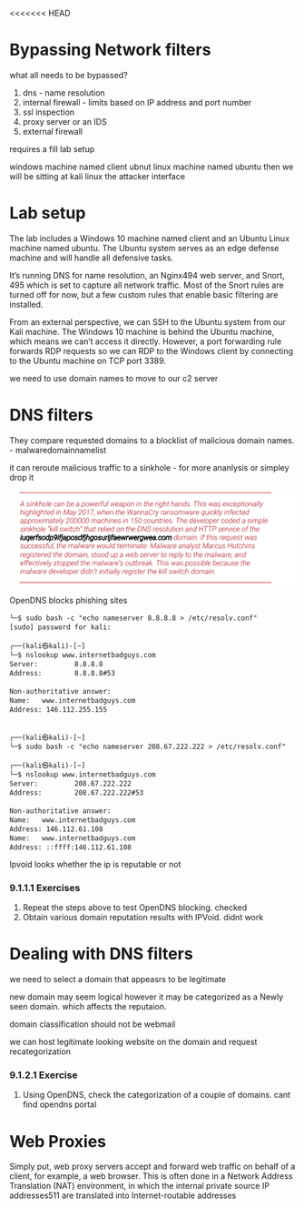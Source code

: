 <<<<<<< HEAD
# Bypassing Network filters

what all needs to be bypassed?

1. dns - name resolution
2. internal firewall - limits based on IP address and port number
3. ssl inspection 
4. proxy server or an IDS
5. external firewall

requires a fill lab setup

windows machine named client
ubnut linux machine named ubuntu
then we will be sitting at kali linux the attacker interface

# Lab setup

The lab includes a Windows 10 machine named client and an Ubuntu Linux machine named 
ubuntu. The Ubuntu system serves as an edge defense machine and will handle all defensive 
tasks. 

It’s running DNS for name resolution, an Nginx494 web server, and Snort,
495 which is set to 
capture all network traffic. Most of the Snort rules are turned off for now, but a few custom rules 
that enable basic filtering are installed.

From an external perspective, we can SSH to the Ubuntu system from our Kali machine. The 
Windows 10 machine is behind the Ubuntu machine, which means we can’t access it directly. 
However, a port forwarding rule forwards RDP requests so we can RDP to the Windows client by 
connecting to the Ubuntu machine on TCP port 3389.

we need to use domain names to move to our c2 server

# DNS filters

They compare requested domains to a blocklist of malicious domain names. - malwaredomainnamelist

it can reroute malicious traffic to a sinkhole - for more ananlysis or simpley drop it

![](20220720150855.png)  

OpenDNS blocks phishing sites

```
└─$ sudo bash -c "echo nameserver 8.8.8.8 > /etc/resolv.conf"
[sudo] password for kali: 
                                                                                                                             
┌──(kali㉿kali)-[~]
└─$ nslookup www.internetbadguys.com
Server:         8.8.8.8
Address:        8.8.8.8#53

Non-authoritative answer:
Name:   www.internetbadguys.com
Address: 146.112.255.155

                                                                                                                             
┌──(kali㉿kali)-[~]
└─$ sudo bash -c "echo nameserver 208.67.222.222 > /etc/resolv.conf"
                                                                                                                             
┌──(kali㉿kali)-[~]
└─$ nslookup www.internetbadguys.com
Server:         208.67.222.222
Address:        208.67.222.222#53

Non-authoritative answer:
Name:   www.internetbadguys.com
Address: 146.112.61.108
Name:   www.internetbadguys.com
Address: ::ffff:146.112.61.108

```

Ipvoid looks whether the ip is reputable or not

### 9.1.1.1 Exercises
1. Repeat the steps above to test OpenDNS blocking.
   checked
2. Obtain various domain reputation results with IPVoid.
    didnt work
# Dealing with DNS filters

we need to select a domain that appeasrs to be legitimate

new domain may seem logical however it may be categorized as a Newly seen domain. which affects the reputaion.

domain classification should not be webmail

we can host legitimate looking website on the domain and request recategorization

### 9.1.2.1 Exercise
1. Using OpenDNS, check the categorization of a couple of domains.
    cant find opendns portal

# Web Proxies

Simply put, web proxy servers accept and forward web traffic on behalf of a client, for example, a 
web browser. This is often done in a Network Address Translation (NAT) environment, in which 
the internal private source IP addresses511 are translated into Internet-routable addresses



